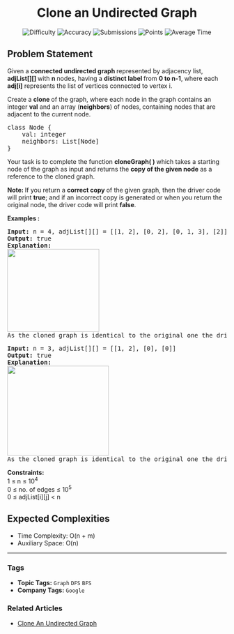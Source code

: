 <h1 align="center">Clone an Undirected Graph</h1>

<p align="center">
  <img alt="Difficulty" title="Difficulty" src="https://custom-icon-badges.demolab.com/badge/Difficulty: Medium-1F222E?style=for-the-badge&logoColor=white&logo=fire"/>
  <img alt="Accuracy" title="Accuracy" src="https://custom-icon-badges.demolab.com/badge/Accuracy: 67.49%25-1F222E?style=for-the-badge&logoColor=white&logo=target"/>
  <img alt="Submissions" title="Submissions" src="https://custom-icon-badges.demolab.com/badge/Submissions: 40K+-1F222E?style=for-the-badge&logoColor=white&logo=repo"/>
  <img alt="Points" title="Points" src="https://custom-icon-badges.demolab.com/badge/Points: 4-1F222E?style=for-the-badge&logoColor=white&logo=award"/>
  <img alt="Average Time" title="Average Time" src="https://custom-icon-badges.demolab.com/badge/Average%20Time: N/A-1F222E?style=for-the-badge&logoColor=white&logo=clock"/>
</p>

## Problem Statement

Given a <b>connected undirected graph </b>represented by adjacency list, <b>adjList[][] </b>with <b>n </b>nodes, having a <b>distinct label </b>from <b>0 to n-1</b>, where each <b>adj[i]</b> represents the list of vertices connected to vertex i.

Create a <b>clone </b>of the graph, where each node in the graph contains an integer <b>val</b> and an array (<b>neighbors</b>) of nodes,<b> </b>containing nodes that are adjacent to the current node.

<pre>class Node {
    val: integer
    neighbors: List[Node]
}</pre>

Your task is to complete the function <b>cloneGraph( ) </b>which takes a starting node of the graph as input and returns the <b>copy of the given node</b> as a reference to the cloned graph.

<b>Note: </b>If you return a <b>correct copy </b>of the given graph, then the driver code will print <b>true</b>; and if an incorrect copy is generated or when you return the original node, the driver code will print <b>false</b>.

<b>Examples :</b>

<pre><b>Input: </b>n = 4, adjList[][] = [[1, 2], [0, 2], [0, 1, 3], [2]]
<b>Output: </b>true
<b>Explanation: <br><img src="https://media.geeksforgeeks.org/img-practice/prod/addEditProblem/893038/Web/Other/blobid0_1744464094.jpg" alt="" title="" width="211" height="190"/><br></b>As the cloned graph is identical to the original one the driver code will print true.</pre>

<pre><b>Input: </b>n = 3, adjList[][] = [[1, 2], [0], [0]]
<b>Output: </b>true
<b>Explanation: <br><img src="https://media.geeksforgeeks.org/img-practice/prod/addEditProblem/893038/Web/Other/blobid1_1744465861.jpg" alt="" title="" width="233" height="206"/><br></b>As the cloned graph is identical to the original one the driver code will print true.<br></pre>

<b>Constraints:</b><br>1 ≤ n ≤ 10<sup>4<br></sup>0 ≤ no. of edges ≤ 10<sup>5</sup><br>0 ≤ adjList[i][j] < n

## Expected Complexities
- Time Complexity: O(n + m)
- Auxiliary Space: O(n)

<hr>

### Tags
- **Topic Tags:** `Graph` `DFS` `BFS`
- **Company Tags:** `Google`

### Related Articles
- [Clone An Undirected Graph](https://www.geeksforgeeks.org/clone-an-undirected-graph/)
